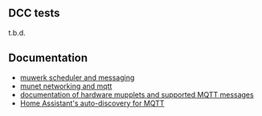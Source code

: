 ## DCC tests

t.b.d.

## Documentation

* [muwerk scheduler and messaging](https://github.com/muwerk/muwerk)
* [munet networking and mqtt](https://github.com/muwerk/munet)
* [documentation of hardware mupplets and supported MQTT messages](https://github.com/muwerk/mupplets)
* [Home Assistant's auto-discovery for MQTT](https://www.home-assistant.io/docs/mqtt/discovery/)